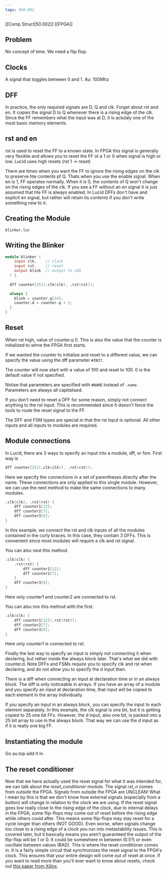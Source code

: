 ```yaml
---
tags: #50.002
---
```

[[Comp Struct|50.002]]
[[FPGA]]

## Problem
No concept of time.
We need a flip flop.

## Clocks
A signal that toggles between 0 and 1.
Au: 100Mhz

## DFF
In practice, the only required signals are D, Q and clk. Forget about rst and en.
It copies the signal D to Q whenever there is a rising edge of the clk.
Since the FF remembers what the input was at D, it is actulaly one of the most basic memory elements.

## rst and en
rst is used to reset the FF to a known state.
In FPGA this signal is generally very flexible and allows you to reset the FF ot a 1 or 0 when signal is high or low.
Lucid uses high resets (rst 1 -> reset)

There are times when you want the FF to ignore the rising edges on the clk to preserve hte contents pf Q.
Thats when you use the enable signal. When en is 1, FF operates normally.
When it is 0, the contents of Q won't change on the rising edges of the clk.
If you see a FF without an en signal it is just assumed that hte FF is always enabled.
In Lucid DFFs don't have and explicit en signal, but rather will retain its contents if you don't write something new to it.

## Creating the Module
`blinker.luc`

## Writing the Blinker
```verilog
module blinker (
	input clk,    // clock
	input rst,    // reset
	output blink  // output to LED
  ) {
  
  dff counter[25](.clk(clk), .rst(rst));	

  always {
	blink = counter.q[24];
	counter.d = counter.q + 1;
  }
}
```
## Reset
When rst high, value of counter.q 0.
This is also the value that the counter is initialized to whne the FPGA first starts.

If we wanted the counter to initialise and reset to a different value, we can specify the value using the dff parameter `#INIT`.

The counter will now start with a value of 100 and reset to 100. 0 is the default value if not specified.

Notise that parameters are specified with `#NAME` instead of `.name`.
Parameters are always all capitalised.

If you don't need to reset a DFF for some reason, simply not connect anything to the rst input.
This is recommended since it doesn't force the tools to route the reset signal to the FF.

The DFF and FSM types are special in that the rst input is optional. All other inputs and all inputs to modules are required.

## Module connections
In Lucid, there are 3 ways to specify an input into a module, dff, or fsm.
First way is
```verilog
dff counter[25](.clk(clk)), .rst(rst));
```
Here we specify the connections in a set of parentheses directly after the name. These connections are only applied to this single module. However, we can use the next method to make the same connections to many modules.
```verilog
.clk(clk), .rst(rst) {
	dff counter1[12];
	dff counter2[7];
	dff counter3[8];
}
```
In this example, we connect the rst and clk inputs of all the modules contained in the curly braces. In this case, they contain 3 DFFs. This is convenient since most modules will require a clk and rst signal.

You can also nest this method.
```verilog
.clk(clk) {
	.rst(rst) {
		dff counter1[12];
		dff counter2[7];
	}
	dff counter3[8];
}
```
Here only counter1 and counter2 are connected to rst.

You can also mix this method with the first.
```verilog
.clk(clk) {
	dff counter1[12](.rst(rst));
	dff counter2[7];
	dff counter3[8];
}
```
Here only counter1 is connected to rst.

Finally the last way to specify an input is simply not connecting it when declaring, but rather inside the always block later.
That's what we did with counter.d.
Note DFFs and FSMs require you to specify clk and rst when declaring, and do not allow you to specify the d input then.

There is a diff when connecting an input at declaration time or in an always block.
The diff is only noticeable in arrays. If you have an array of a module and you specify an input at declaration time, that input will be copied to each element in the array individually.

If you specify an input in an always block, you can specify the input to each element separately. In this example, the clk signal is one bit, but it is getting copied to 25 one bit FFs. However, the d input, also one bit, is packed into a 25 bit array to use in the always block. That way we can use the d input as if it is really one big FF.

## Instantiating the module
Go au.top add it in.

## The reset conditioner
Now that we have actually used the reset signal for what it was intended for, we can talk about the _reset_conditioner_ module. The signal _rst_n_ comes from outside the FPGA. Signals from outside the FPGA are UNCLEAN! What I mean by this is that we don't know how external signals (especially from a button) will change in relation to the clock we are using. If the reset signal goes low really close to the rising edge of the clock, due to internal delays in the FPGA, some flip-flops may come out of reset before the rising edge while others could after. This means some flip-flops may stay reset for a cycle longer than others (NOT GOOD). Even worse, when signals change too close to a rising edge of a clock you run into metastability issues. This is covered later, but it basically means you aren't guaranteed the output of the flip-flop will be 1 or 0. It could be somewhere in between (0.5?) or even oscillate between values (BAD). This is where the reset conditioner comes in. It is a fairly simple circuit that synchronizes the reset signal to the FPGA's clock. This ensures that your entire design will come out of reset at once. If you want to read more than you'll ever want to know about resets, check out [this paper from Xilinx](http://www.xilinx.com/support/documentation/white_papers/wp272.pdf).